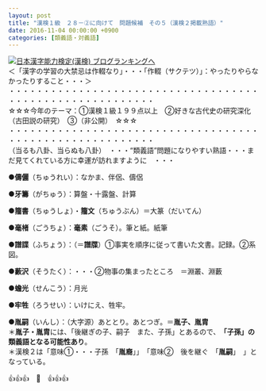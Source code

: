 ```yaml
---
layout: post
title: "漢検１級　２８－②に向けて　問題候補　その５（漢検２掲載熟語）"
date: 2016-11-04 00:00:00 +0900
categories: [類義語・対義語]
---
```


[![](/syuusyuu9701/assets/images/漢検１級-２８－②に向けて-問題候補-その５（漢検２掲載熟語）-br_c_3028_1.gif)](http://blog.with2.net/link.php?1659096:3028 "日本漢字能力検定(漢検) ブログランキングへ")[日本漢字能力検定(漢検) ブログランキングへ](http://blog.with2.net/link.php?1659096:3028)  
＜「漢字の学習の大禁忌は作輟なり」・・・「作輟（サクテツ）」：やったりやらなかったりすること・・・＞  
・・・・・・・・・・・・・・・・・・・・・・・・・・・・・・・・・・・・・・・・・・・・・・・・・・・・・・・・・  
☆☆☆今年のテーマ：①漢検１級１９９点以上　②好きな古代史の研究深化（古田説の研究）　③（非公開）　☆☆☆　　  
・・・・・・・・・・・・・・・・・・・・・・・・・・・・・・・・・・・・・・・・・・・・・・・・・・・・・・・・・  
（当るも八卦、当らぬも八卦）　・・・“類義語”問題になりやすい熟語・・・まだ見てくれている方に幸運が訪れますように　・・・  
  
●**儔儷**（ちゅうれい）：なかま、伴侶、儔侶  
  
●**牙籌**（がちゅう）：算盤・十露盤、計算  
  
●**籒書**（ちゅうしょ）・**籒文**（ちゅうぶん）＝大篆（だいてん）  
  
●**毫楮**（ごうちょ）：**毫素**（ごうそ）。筆と紙。紙筆  
  
●**譜諜**（ふちょう）：（＝**譜牒**）①事実を順序に従って書いた文書。記録。②系図。  
  
●**藪沢**（そうたく）：・・・②物事の集まったところ　＝淵叢、淵藪  
  
●**蟾光**（せんこう）：月光  
  
●**牢牲**（ろうせい）：いけにえ、牲牢。  
  
●**胤嗣**（いんし）：（大字源）あととり。あとつぎ。＝**胤子、胤胄**  
＊**胤子・胤胄**には、「後継ぎの子、嗣子　また、子孫」とあるので、　**「子孫」の類義語となる可能性あり**。  
＊漢検２は「意味①・・・子孫　「**胤裔**」」　「意味②　後を継ぐ　「**胤嗣**」　」となっている。  
  
👍👍👍　🐒　👍👍👍  